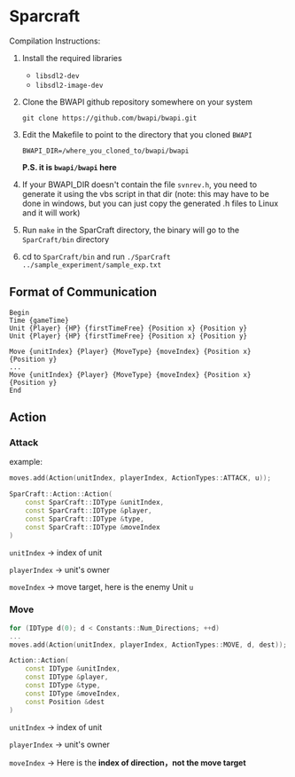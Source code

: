 # Sparcraft

Compilation Instructions:

1. Install the required libraries
   * `libsdl2-dev`
   * `libsdl2-image-dev`

2. Clone the BWAPI github repository somewhere on your system

   `git clone https://github.com/bwapi/bwapi.git`

3. Edit the Makefile to point to the directory that you cloned `BWAPI`

	`BWAPI_DIR=/where_you_cloned_to/bwapi/bwapi`

	**P.S. it is `bwapi/bwapi` here**

4. If your BWAPI_DIR doesn't contain the file `svnrev.h`, you need to generate it using the vbs script in that dir
   (note: this may have to be done in windows, but you can just copy the generated .h files to Linux and it will work)

5. Run `make` in the SparCraft directory, the binary will go to the `SparCraft/bin` directory

6. cd to `SparCraft/bin` and run `./SparCraft ../sample_experiment/sample_exp.txt`

## Format of Communication

```
Begin
Time {gameTime}
Unit {Player} {HP} {firstTimeFree} {Position x} {Position y}
Unit {Player} {HP} {firstTimeFree} {Position x} {Position y}

Move {unitIndex} {Player} {MoveType} {moveIndex} {Position x} {Position y}
...
Move {unitIndex} {Player} {MoveType} {moveIndex} {Position x} {Position y}
End
```

## Action

### Attack

example:

```c++
moves.add(Action(unitIndex, playerIndex, ActionTypes::ATTACK, u));
```

```c++
SparCraft::Action::Action(
    const SparCraft::IDType &unitIndex,
    const SparCraft::IDType &player,
    const SparCraft::IDType &type,
    const SparCraft::IDType &moveIndex
)
```

`unitIndex` -> index of unit

`playerIndex` -> unit's owner

`moveIndex` -> move target, here is the enemy Unit `u`

### Move

```c++
for (IDType d(0); d < Constants::Num_Directions; ++d)
...
moves.add(Action(unitIndex, playerIndex, ActionTypes::MOVE, d, dest));
```

```c++
Action::Action(
    const IDType &unitIndex,
    const IDType &player,
    const IDType &type,
    const IDType &moveIndex,
    const Position &dest
)
```

`unitIndex` -> index of unit

`playerIndex` -> unit's owner

`moveIndex` -> Here is the **index of direction，not the move target**
